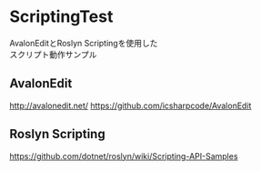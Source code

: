 ﻿# ScriptingTest

AvalonEditとRoslyn Scriptingを使用した  
スクリプト動作サンプル

## AvalonEdit

http://avalonedit.net/
https://github.com/icsharpcode/AvalonEdit

## Roslyn Scripting

https://github.com/dotnet/roslyn/wiki/Scripting-API-Samples
